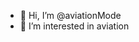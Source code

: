 - 👋 Hi, I’m @aviationMode
- 👀 I’m interested in aviation
<!-- 
- 🌱 I’m currently learning ... 
- 💞️ I’m looking to collaborate on ...
- 📫 How to reach me ...
-->

<!---
aviationMode/aviationMode is a ✨ special ✨ repository because its `README.md` (this file) appears on your GitHub profile.
You can click the Preview link to take a look at your changes.
--->
